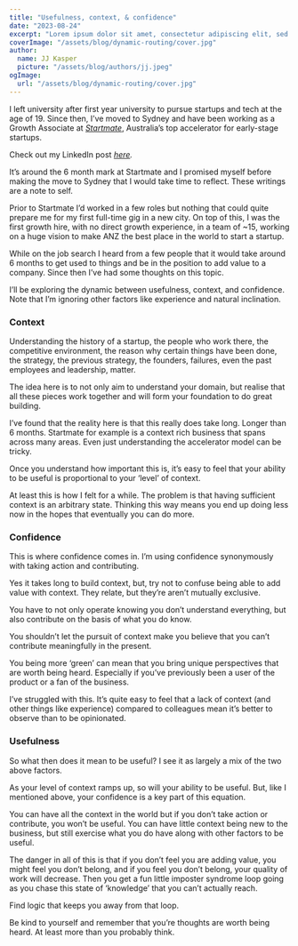 ```yaml
---
title: "Usefulness, context, & confidence"
date: "2023-08-24"
excerpt: "Lorem ipsum dolor sit amet, consectetur adipiscing elit, sed do eiusmod tempor incididunt ut labore et dolore magna aliqua. Praesent elementum facilisis leo vel fringilla est ullamcorper eget. At imperdiet dui accumsan sit amet nulla facilities morbi tempus."
coverImage: "/assets/blog/dynamic-routing/cover.jpg"
author:
  name: JJ Kasper
  picture: "/assets/blog/authors/jj.jpeg"
ogImage:
  url: "/assets/blog/dynamic-routing/cover.jpg"
---
```


I left university after first year university to pursue startups and tech at the age of 19. Since then, I’ve moved to Sydney and have been working as a Growth Associate at _[Startmate](https://www.startmate.com/)_, Australia’s top accelerator for early-stage startups.

Check out my LinkedIn post _[here](https://www.linkedin.com/posts/niel-reitmann_i-left-university-after-first-year-to-pursue-activity-7094589727231635459-_bDW?utm_source=share&utm_medium=member_desktop)._

It’s around the 6 month mark at Startmate and I promised myself before making the move to Sydney that I would take time to reflect. These writings are a note to self.

Prior to Startmate I’d worked in a few roles but nothing that could quite prepare me for my first full-time gig in a new city. On top of this, I was the first growth hire, with no direct growth experience, in a team of ~15, working on a huge vision to make ANZ the best place in the world to start a startup.

While on the job search I heard from a few people that it would take around 6 months to get used to things and be in the position to add value to a company. Since then I’ve had some thoughts on this topic.

I’ll be exploring the dynamic between usefulness, context, and confidence. Note that I’m ignoring other factors like experience and natural inclination.

### Context

Understanding the history of a startup, the people who work there, the competitive environment, the reason why certain things have been done, the strategy, the previous strategy, the founders, failures, even the past employees and leadership, matter.

The idea here is to not only aim to understand your domain, but realise that all these pieces work together and will form your foundation to do great building.

I’ve found that the reality here is that this really does take long. Longer than 6 months. Startmate for example is a context rich business that spans across many areas. Even just understanding the accelerator model can be tricky.

Once you understand how important this is, it’s easy to feel that your ability to be useful is proportional to your ‘level’ of context.

At least this is how I felt for a while. The problem is that having sufficient context is an arbitrary state. Thinking this way means you end up doing less now in the hopes that eventually you can do more.

### Confidence

This is where confidence comes in. I’m using confidence synonymously with taking action and contributing.

Yes it takes long to build context, but, try not to confuse being able to add value with context. They relate, but they’re aren’t mutually exclusive.

You have to not only operate knowing you don’t understand everything, but also contribute on the basis of what you do know.

You shouldn’t let the pursuit of context make you believe that you can’t contribute meaningfully in the present.

You being more ‘green’ can mean that you bring unique perspectives that are worth being heard. Especially if you’ve previously been a user of the product or a fan of the business.

I’ve struggled with this. It’s quite easy to feel that a lack of context (and other things like experience) compared to colleagues mean it’s better to observe than to be opinionated.

### Usefulness

So what then does it mean to be useful? I see it as largely a mix of the two above factors.

As your level of context ramps up, so will your ability to be useful. But, like I mentioned above, your confidence is a key part of this equation.

You can have all the context in the world but if you don’t take action or contribute, you won’t be useful. You can have little context being new to the business, but still exercise what you do have along with other factors to be useful.

The danger in all of this is that if you don’t feel you are adding value, you might feel you don’t belong, and if you feel you don’t belong, your quality of work will decrease. Then you get a fun little imposter syndrome loop going as you chase this state of ‘knowledge’ that you can’t actually reach.

Find logic that keeps you away from that loop.

Be kind to yourself and remember that you’re thoughts are worth being heard. At least more than you probably think.
